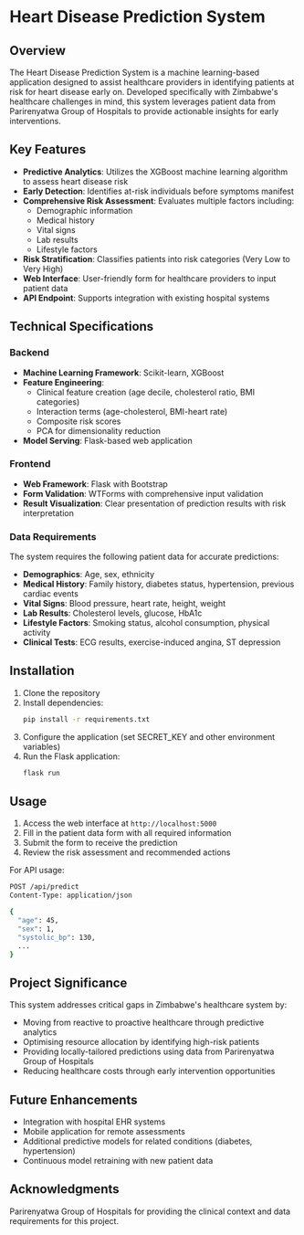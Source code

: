 # Heart Disease Prediction System

## Overview
The Heart Disease Prediction System is a machine learning-based application designed to assist healthcare providers in identifying patients at risk for heart disease early on. Developed specifically with Zimbabwe's healthcare challenges in mind, this system leverages patient data from Parirenyatwa Group of Hospitals to provide actionable insights for early interventions.

## Key Features
- **Predictive Analytics**: Utilizes the XGBoost machine learning algorithm to assess heart disease risk
- **Early Detection**: Identifies at-risk individuals before symptoms manifest
- **Comprehensive Risk Assessment**: Evaluates multiple factors including:
  - Demographic information
  - Medical history
  - Vital signs
  - Lab results
  - Lifestyle factors
- **Risk Stratification**: Classifies patients into risk categories (Very Low to Very High)
- **Web Interface**: User-friendly form for healthcare providers to input patient data
- **API Endpoint**: Supports integration with existing hospital systems

## Technical Specifications
### Backend
- **Machine Learning Framework**: Scikit-learn, XGBoost
- **Feature Engineering**:
  - Clinical feature creation (age decile, cholesterol ratio, BMI categories)
  - Interaction terms (age-cholesterol, BMI-heart rate)
  - Composite risk scores
  - PCA for dimensionality reduction
- **Model Serving**: Flask-based web application

### Frontend
- **Web Framework**: Flask with Bootstrap
- **Form Validation**: WTForms with comprehensive input validation
- **Result Visualization**: Clear presentation of prediction results with risk interpretation

### Data Requirements
The system requires the following patient data for accurate predictions:
- **Demographics**: Age, sex, ethnicity
- **Medical History**: Family history, diabetes status, hypertension, previous cardiac events
- **Vital Signs**: Blood pressure, heart rate, height, weight
- **Lab Results**: Cholesterol levels, glucose, HbA1c
- **Lifestyle Factors**: Smoking status, alcohol consumption, physical activity
- **Clinical Tests**: ECG results, exercise-induced angina, ST depression

## Installation
1. Clone the repository
2. Install dependencies:
   ```bash
   pip install -r requirements.txt
   ```
3. Configure the application (set SECRET_KEY and other environment variables)
4. Run the Flask application:
   ```bash
   flask run
   ```

## Usage
1. Access the web interface at `http://localhost:5000`
2. Fill in the patient data form with all required information
3. Submit the form to receive the prediction
4. Review the risk assessment and recommended actions

For API usage:
```bash
POST /api/predict
Content-Type: application/json

{
  "age": 45,
  "sex": 1,
  "systolic_bp": 130,
  ...
}
```

## Project Significance
This system addresses critical gaps in Zimbabwe's healthcare system by:
- Moving from reactive to proactive healthcare through predictive analytics
- Optimising resource allocation by identifying high-risk patients
- Providing locally-tailored predictions using data from Parirenyatwa Group of Hospitals
- Reducing healthcare costs through early intervention opportunities

## Future Enhancements
- Integration with hospital EHR systems
- Mobile application for remote assessments
- Additional predictive models for related conditions (diabetes, hypertension)
- Continuous model retraining with new patient data


## Acknowledgments
Parirenyatwa Group of Hospitals for providing the clinical context and data requirements for this project.

